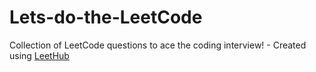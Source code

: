 # Lets-do-the-LeetCode
Collection of LeetCode questions to ace the coding interview! - Created using [LeetHub](https://github.com/QasimWani/LeetHub)
